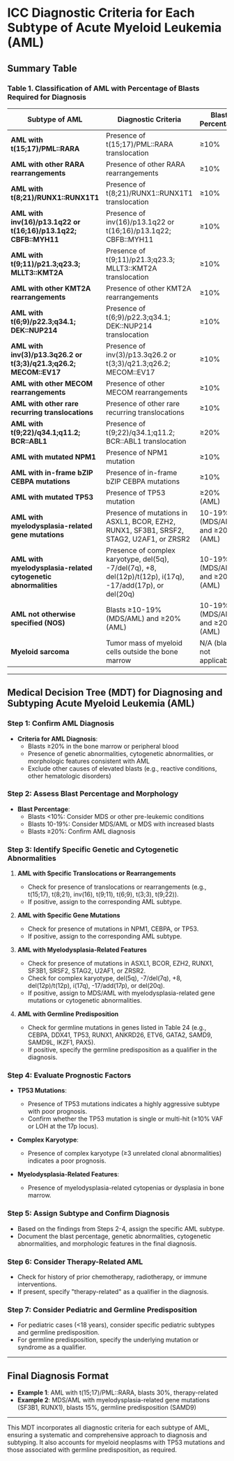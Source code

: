 # ICC Diagnostic Criteria for Each Subtype of Acute Myeloid Leukemia (AML)

## Summary Table

### Table 1. Classification of AML with Percentage of Blasts Required for Diagnosis

| **Subtype of AML** | **Diagnostic Criteria** | **Blast Percentage** |
|---------------------|--------------------------|-----------------------|
| **AML with t(15;17)/PML::RARA** | Presence of t(15;17)/PML::RARA translocation | ≥10% |
| **AML with other RARA rearrangements** | Presence of other RARA rearrangements | ≥10% |
| **AML with t(8;21)/RUNX1::RUNX1T1** | Presence of t(8;21)/RUNX1::RUNX1T1 translocation | ≥10% |
| **AML with inv(16)/p13.1q22 or t(16;16)/p13.1q22; CBFB::MYH11** | Presence of inv(16)/p13.1q22 or t(16;16)/p13.1q22; CBFB::MYH11 | ≥10% |
| **AML with t(9;11)/p21.3;q23.3; MLLT3::KMT2A** | Presence of t(9;11)/p21.3;q23.3; MLLT3::KMT2A translocation | ≥10% |
| **AML with other KMT2A rearrangements** | Presence of other KMT2A rearrangements | ≥10% |
| **AML with t(6;9)/p22.3;q34.1; DEK::NUP214** | Presence of t(6;9)/p22.3;q34.1; DEK::NUP214 translocation | ≥10% |
| **AML with inv(3)/p13.3q26.2 or t(3;3)/q21.3;q26.2; MECOM::EV17** | Presence of inv(3)/p13.3q26.2 or t(3;3)/q21.3;q26.2; MECOM::EV17 | ≥10% |
| **AML with other MECOM rearrangements** | Presence of other MECOM rearrangements | ≥10% |
| **AML with other rare recurring translocations** | Presence of other rare recurring translocations | ≥10% |
| **AML with t(9;22)/q34.1;q11.2; BCR::ABL1** | Presence of t(9;22)/q34.1;q11.2; BCR::ABL1 translocation | ≥20% |
| **AML with mutated NPM1** | Presence of NPM1 mutation | ≥10% |
| **AML with in-frame bZIP CEBPA mutations** | Presence of in-frame bZIP CEBPA mutations | ≥10% |
| **AML with mutated TP53** | Presence of TP53 mutation | ≥20% (AML) |
| **AML with myelodysplasia-related gene mutations** | Presence of mutations in ASXL1, BCOR, EZH2, RUNX1, SF3B1, SRSF2, STAG2, U2AF1, or ZRSR2 | 10-19% (MDS/AML) and ≥20% (AML) |
| **AML with myelodysplasia-related cytogenetic abnormalities** | Presence of complex karyotype, del(5q), -7/del(7q), +8, del(12p)/t(12p), i(17q), -17/add(17p), or del(20q) | 10-19% (MDS/AML) and ≥20% (AML) |
| **AML not otherwise specified (NOS)** | Blasts ≥10-19% (MDS/AML) and ≥20% (AML) | 10-19% (MDS/AML) and ≥20% (AML) |
| **Myeloid sarcoma** | Tumor mass of myeloid cells outside the bone marrow | N/A (blasts not applicable) |

---

## Medical Decision Tree (MDT) for Diagnosing and Subtyping Acute Myeloid Leukemia (AML)

### Step 1: Confirm AML Diagnosis

- **Criteria for AML Diagnosis**:
  - Blasts ≥20% in the bone marrow or peripheral blood
  - Presence of genetic abnormalities, cytogenetic abnormalities, or morphologic features consistent with AML
  - Exclude other causes of elevated blasts (e.g., reactive conditions, other hematologic disorders)

### Step 2: Assess Blast Percentage and Morphology

- **Blast Percentage**:
  - Blasts <10%: Consider MDS or other pre-leukemic conditions
  - Blasts 10-19%: Consider MDS/AML or MDS with increased blasts
  - Blasts ≥20%: Confirm AML diagnosis

### Step 3: Identify Specific Genetic and Cytogenetic Abnormalities

1. **AML with Specific Translocations or Rearrangements**
   - Check for presence of translocations or rearrangements (e.g., t(15;17), t(8;21), inv(16), t(9;11), t(6;9), t(3;3), t(9;22)).
   - If positive, assign to the corresponding AML subtype.

2. **AML with Specific Gene Mutations**
   - Check for presence of mutations in NPM1, CEBPA, or TP53.
   - If positive, assign to the corresponding AML subtype.

3. **AML with Myelodysplasia-Related Features**
   - Check for presence of mutations in ASXL1, BCOR, EZH2, RUNX1, SF3B1, SRSF2, STAG2, U2AF1, or ZRSR2.
   - Check for complex karyotype, del(5q), -7/del(7q), +8, del(12p)/t(12p), i(17q), -17/add(17p), or del(20q).
   - If positive, assign to MDS/AML with myelodysplasia-related gene mutations or cytogenetic abnormalities.

4. **AML with Germline Predisposition**
   - Check for germline mutations in genes listed in Table 24 (e.g., CEBPA, DDX41, TP53, RUNX1, ANKRD26, ETV6, GATA2, SAMD9, SAMD9L, IKZF1, PAX5).
   - If positive, specify the germline predisposition as a qualifier in the diagnosis.

### Step 4: Evaluate Prognostic Factors

- **TP53 Mutations**:
  - Presence of TP53 mutations indicates a highly aggressive subtype with poor prognosis.
  - Confirm whether the TP53 mutation is single or multi-hit (≥10% VAF or LOH at the 17p locus).

- **Complex Karyotype**:
  - Presence of complex karyotype (≥3 unrelated clonal abnormalities) indicates a poor prognosis.

- **Myelodysplasia-Related Features**:
  - Presence of myelodysplasia-related cytopenias or dysplasia in bone marrow.

### Step 5: Assign Subtype and Confirm Diagnosis

- Based on the findings from Steps 2-4, assign the specific AML subtype.
- Document the blast percentage, genetic abnormalities, cytogenetic abnormalities, and morphologic features in the final diagnosis.

### Step 6: Consider Therapy-Related AML

- Check for history of prior chemotherapy, radiotherapy, or immune interventions.
- If present, specify "therapy-related" as a qualifier in the diagnosis.

### Step 7: Consider Pediatric and Germline Predisposition

- For pediatric cases (<18 years), consider specific pediatric subtypes and germline predisposition.
- For germline predisposition, specify the underlying mutation or syndrome as a qualifier.

---

## Final Diagnosis Format

- **Example 1**: AML with t(15;17)/PML::RARA, blasts 30%, therapy-related
- **Example 2**: MDS/AML with myelodysplasia-related gene mutations (SF3B1, RUNX1), blasts 15%, germline predisposition (SAMD9)

---

This MDT incorporates all diagnostic criteria for each subtype of AML, ensuring a systematic and comprehensive approach to diagnosis and subtyping. It also accounts for myeloid neoplasms with TP53 mutations and those associated with germline predisposition, as required.
